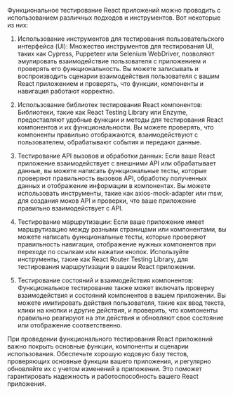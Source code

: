 Функциональное тестирование React приложений можно проводить с использованием различных подходов и инструментов. Вот некоторые из них:

1. Использование инструментов для тестирования пользовательского интерфейса (UI): Множество инструментов для тестирования UI, таких как Cypress, Puppeteer или Selenium WebDriver, позволяют эмулировать взаимодействие пользователя с приложением и проверять его функциональность. Вы можете записывать и воспроизводить сценарии взаимодействия пользователя с вашим React приложением и проверять, что функции, компоненты и навигация работают корректно.

2. Использование библиотек тестирования React компонентов: Библиотеки, такие как React Testing Library или Enzyme, предоставляют удобные функции и методы для тестирования React компонентов и их функциональности. Вы можете проверять, что компоненты правильно отображаются, взаимодействуют с пользователем, обрабатывают события и передают данные.

3. Тестирование API вызовов и обработки данных: Если ваше React приложение взаимодействует с внешними API или обрабатывает данные, вы можете написать функциональные тесты, которые проверяют правильность вызовов API, обработку полученных данных и отображение информации в компонентах. Вы можете использовать инструменты, такие как axios-mock-adapter или msw, для создания моков API и проверки, что ваше приложение правильно взаимодействует с API.

4. Тестирование маршрутизации: Если ваше приложение имеет маршрутизацию между разными страницами или компонентами, вы можете написать функциональные тесты, которые проверяют правильность навигации, отображение нужных компонентов при переходе по ссылкам или нажатии кнопок. Используйте инструменты, такие как React Router Testing Library, для тестирования маршрутизации в вашем React приложении.

5. Тестирование состояний и взаимодействия компонентов: Функциональное тестирование также может включать проверку взаимодействия и состояний компонентов в вашем приложении. Вы можете имитировать действия пользователя, такие как ввод текста, клики на кнопки и другие действия, и проверить, что компоненты правильно реагируют на эти действия и обновляют свое состояние или отображение соответственно.

При проведении функционального тестирования React приложений важно покрыть основные функции, компоненты и сценарии использования. Обеспечьте хорошую кодовую базу тестов, проверяющих основные функции вашего приложения, и регулярно обновляйте их с учетом изменений в приложении. Это поможет гарантировать надежность и работоспособность вашего React приложения.